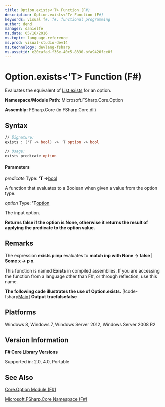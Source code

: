 ```yaml
---
title: Option.exists<'T> Function (F#)
description: Option.exists<'T> Function (F#)
keywords: visual f#, f#, functional programming
author: dend
manager: danielfe
ms.date: 05/16/2016
ms.topic: language-reference
ms.prod: visual-studio-dev14
ms.technology: devlang-fsharp
ms.assetid: e20cafad-f36e-40c5-8330-bfa9420fce0f 
---
```


# Option.exists<'T> Function (F#)

Evaluates the equivalent of [List.exists](https://msdn.microsoft.com/library/15a3ebd5-98f0-44c0-8220-7dedec3e68a8) for an option.

**Namespace/Module Path:** Microsoft.FSharp.Core.Option

**Assembly:** FSharp.Core (in FSharp.Core.dll)


## Syntax

```fsharp
// Signature:
exists : ('T -> bool) -> 'T option -> bool

// Usage:
exists predicate option
```

#### Parameters
*predicate*
Type: **'T -&gt;**[bool](https://msdn.microsoft.com/library/89c0cf9c-49ce-4207-a3be-555851a67dd5)


A function that evaluates to a Boolean when given a value from the option type.


*option*
Type: **'T**[option](https://msdn.microsoft.com/library/b08add48-34bf-4410-80a1-ef6a8daddc58)


The input option.



**Returns false if the option is None, otherwise it returns the result of applying the predicate to the option value.**
## Remarks
The expression **exists p inp** evaluates to **match inp with None -&gt; false | Some x -&gt; p x**.

This function is named **Exists** in compiled assemblies. If you are accessing the function from a language other than F#, or through reflection, use this name.

**The following code illustrates the use of Option.exists.**
[!code-fsharp[Main](../../../samples/snippets/fsoptions/snippet3.fs)]
**Output**
**truefalsefalse**
## Platforms
Windows 8, Windows 7, Windows Server 2012, Windows Server 2008 R2


## Version Information
**F# Core Library Versions**

Supported in: 2.0, 4.0, Portable




## See Also
[Core.Option Module &#40;F&#35;&#41;](Core.Option-Module-%5BFSharp%5D.md)

[Microsoft.FSharp.Core Namespace &#40;F&#35;&#41;](Microsoft.FSharp.Core-Namespace-%5BFSharp%5D.md)

